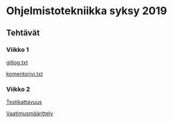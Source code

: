 # Ohjelmistotekniikka syksy 2019

## Tehtävät

### Viikko 1

[gitlog.txt](https://github.com/ArktinenKarpalo/ot-harjoitustyo/blob/master/laskarit/viikko1/gitlog.txt)

[komentorivi.txt](https://github.com/ArktinenKarpalo/ot-harjoitustyo/blob/master/laskarit/viikko1/komentorivi.txt)


### Viikko 2

[Testikattavuus](https://github.com/ArktinenKarpalo/ot-harjoitustyo/blob/master/laskarit/viikko2/testikattavuus.png)

[Vaatimusmäärittely](https://github.com/ArktinenKarpalo/ot-harjoitustyo/blob/master/harjoitustyo/docs/vaatimusmarittely.md)
